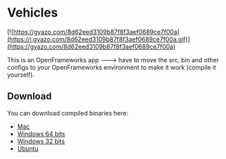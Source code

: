 # Vehicles

[![https://gyazo.com/8d62eed3109b87f8f3aef0689ce7f00a](https://i.gyazo.com/8d62eed3109b87f8f3aef0689ce7f00a.gif)](https://gyazo.com/8d62eed3109b87f8f3aef0689ce7f00a)

This is an OpenFrameworks app ---> have to move the src, bin and other configs to your OpenFrameworks environment to make it work (compile it yourself).

## Download
You can download compiled binaries here:

- [Mac](https://github.com/MrRobb/Artificial-Intelligence/releases/download/vehicles/Vehicles.app.MacOSX.zip)
- [Windows 64 bits](https://github.com/MrRobb/Artificial-Intelligence/releases/download/vehicles/Vehicles.Windows.64.zip)
- [Windows 32 bits](https://github.com/MrRobb/Artificial-Intelligence/releases/download/vehicles/Vehicles.Windows.32.zip)
- [Ubuntu](https://github.com/MrRobb/Artificial-Intelligence/releases/download/vehicles/Vehicles.Ubuntu.16.04.16)
